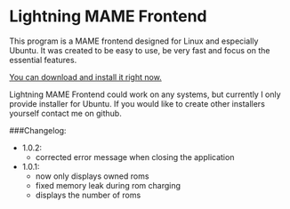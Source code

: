Lightning MAME Frontend
=======================

This program is a MAME frontend designed for Linux and especially Ubuntu. It was created to be easy to use, be very fast and focus on the essential features.

[You can download and install it right now.](https://github.com/nicolas-van/lightningmf/downloads)

Lightning MAME Frontend could work on any systems, but currently I only provide installer for Ubuntu. If you would like to create other installers yourself contact me on github.

###Changelog:
- 1.0.2:
  - corrected error message when closing the application
- 1.0.1:
  - now only displays owned roms
  - fixed memory leak during rom charging
  - displays the number of roms
